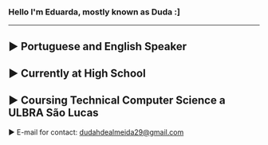 ### Hello I'm Eduarda, mostly known as Duda :]
---

► Portuguese and English Speaker
-
► Currently at High School
-
► Coursing Technical Computer Science a ULBRA São Lucas
-
► E-mail for contact: dudahdealmeida29@gmail.com


